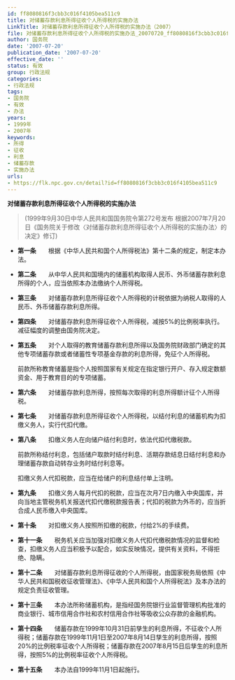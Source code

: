 ```yaml
---
id: ff8080816f3cbb3c016f4105bea511c9
title: 对储蓄存款利息所得征收个人所得税的实施办法
LinkTitle: 对储蓄存款利息所得征收个人所得税的实施办法（2007）
file: 对储蓄存款利息所得征收个人所得税的实施办法_20070720_ff8080816f3cbb3c016f4105bea511c9.docx
author: 国务院
date: '2007-07-20'
publication_date: '2007-07-20'
effective_date: ''
status: 有效
group: 行政法规
categories:
- 行政法规
tags:
- 国务院
- 有效
- 办法
years:
- 1999年
- 2007年
keywords:
- 所得
- 征收
- 利息
- 储蓄存款
- 实施办法
urls:
- https://flk.npc.gov.cn/detail?id=ff8080816f3cbb3c016f4105bea511c9
---
```


**对储蓄存款利息所得征收个人所得税的实施办法**

> (1999年9月30日中华人民共和国国务院令第272号发布 根据2007年7月20日《国务院关于修改〈对储蓄存款利息所得征收个人所得税的实施办法〉的决定》修订)

- **第一条**　　根据《中华人民共和国个人所得税法》第十二条的规定，制定本办法。

- **第二条**　　从中华人民共和国境内的储蓄机构取得人民币、外币储蓄存款利息所得的个人，应当依照本办法缴纳个人所得税。

- **第三条**　　对储蓄存款利息所得征收个人所得税的计税依据为纳税人取得的人民币、外币储蓄存款利息所得。

- **第四条**　　对储蓄存款利息所得征收个人所得税，减按5%的比例税率执行。减征幅度的调整由国务院决定。

- **第五条**　　对个人取得的教育储蓄存款利息所得以及国务院财政部门确定的其他专项储蓄存款或者储蓄性专项基金存款的利息所得，免征个人所得税。

  前款所称教育储蓄是指个人按照国家有关规定在指定银行开户、存入规定数额资金、用于教育目的的专项储蓄。

- **第六条**　　对储蓄存款利息所得，按照每次取得的利息所得额计征个人所得税。

- **第七条**　　对储蓄存款利息所得征收个人所得税，以结付利息的储蓄机构为扣缴义务人，实行代扣代缴。

- **第八条**　　扣缴义务人在向储户结付利息时，依法代扣代缴税款。

  前款所称结付利息，包括储户取款时结付利息、活期存款结息日结付利息和办理储蓄存款自动转存业务时结付利息等。

  扣缴义务人代扣税款，应当在给储户的利息结付单上注明。

- **第九条**　　扣缴义务人每月代扣的税款，应当在次月7日内缴入中央国库，并向当地主管税务机关报送代扣代缴税款报告表；代扣的税款为外币的，应当折合成人民币缴入中央国库。

- **第十条**　　对扣缴义务人按照所扣缴的税款，付给2%的手续费。

- **第十一条**　　税务机关应当加强对扣缴义务人代扣代缴税款情况的监督和检查，扣缴义务人应当积极予以配合，如实反映情况，提供有关资料，不得拒绝、隐瞒。

- **第十二条**　　对储蓄存款利息所得征收的个人所得税，由国家税务局依照《中华人民共和国税收征收管理法》、《中华人民共和国个人所得税法》及本办法的规定负责征收管理。

- **第十三条**　　本办法所称储蓄机构，是指经国务院银行业监督管理机构批准的商业银行、城市信用合作社和农村信用合作社等吸收公众存款的金融机构。

- **第十四条**　　储蓄存款在1999年10月31日前孳生的利息所得，不征收个人所得税；储蓄存款在1999年11月1日至2007年8月14日孳生的利息所得，按照20%的比例税率征收个人所得税；储蓄存款在2007年8月15日后孳生的利息所得，按照5%的比例税率征收个人所得税。

- **第十五条**　　本办法自1999年11月1日起施行。
